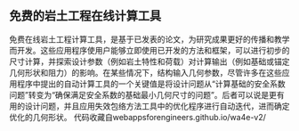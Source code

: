 
## 免费的岩土工程在线计算工具

免费在线岩土工程计算工具，是基于已发表的论文，为研究成果更好的传播和教学而开发。这些应用程序使用户能够立即使用已开发的方法和框架，可以进行初步的尺寸计算，并探索设计参数（例如岩土特性和荷载）对计算输出（例如基础或锚定几何形状和阻力）的影响。在某些情况下，结构输入几何参数，尽管许多在这些应用程序中提出的自动计算工具的一个关键值是将设计问题从“计算基础的安全系数问题”转变为“确保满足安全系数的基础最小几何尺寸的问题”。后者可以说是更有用的设计问题，并且应用失效包络方法工具中的优化程序进行自动迭代，进而确定优化的几何形状。
代码收藏自webappsforengineers.github.io/wa4e-v2/
